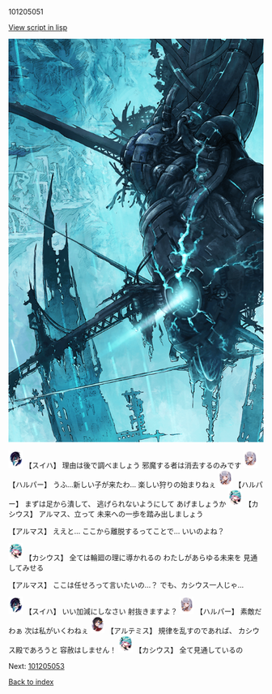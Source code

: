 101205051

[View script in lisp](../scripts/101205051.txt)

![underground_world_3.png](../images/backgrounds/underground_world_3.png)

<img src="../images/units/3401719.png" alt="3401719.png" height="34"/>
【スイハ】
理由は後で調べましょう
邪魔する者は消去するのみです

<img src="../images/units/3202011.png" alt="3202011.png" height="34"/>
【ハルパー】
うふ…新しい子が来たわ…
楽しい狩りの始まりねぇ

<img src="../images/units/3202011.png" alt="3202011.png" height="34"/>
【ハルパー】
まずは足から潰して、
逃げられないようにして
あげましょうか

<img src="../images/units/3303111.png" alt="3303111.png" height="34"/>
【カシウス】
アルマス、立って
未来への一歩を踏み出しましょう

【アルマス】
ええと…
ここから離脱するってことで…
いいのよね？

<img src="../images/units/3303111.png" alt="3303111.png" height="34"/>
【カシウス】
全ては輪廻の理に導かれるの
わたしがあらゆる未来を
見通してみせる

【アルマス】
ここは任せろって言いたいの…？
でも、カシウス一人じゃ…

<img src="../images/units/3401719.png" alt="3401719.png" height="34"/>
【スイハ】
いい加減にしなさい
射抜きますよ？

<img src="../images/units/3202011.png" alt="3202011.png" height="34"/>
【ハルパー】
素敵だわぁ
次は私がいくわねぇ

<img src="../images/units/3400111.png" alt="3400111.png" height="34"/>
【アルテミス】
規律を乱すのであれば、
カシウス殿であろうと
容赦はしません！

<img src="../images/units/3303111.png" alt="3303111.png" height="34"/>
【カシウス】
全て見通しているの

Next: [101205053](101205053.md)

[Back to index](index.md)
